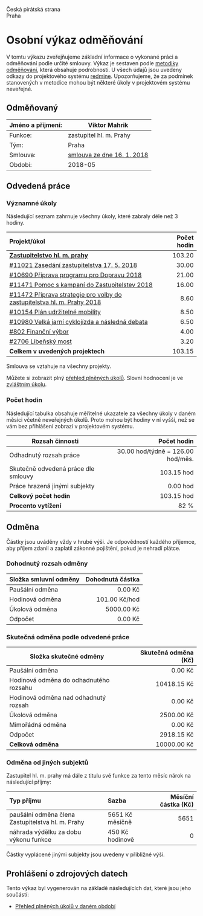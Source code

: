 Česká pirátská strana  
Praha

Osobní výkaz odměňování
=======================

V tomtu výkazu zveřejňujeme základní informace o vykonané práci a odměňování
podle určité smlouvy. Výkaz je sestaven podle [metodiky odměňování][metodika],
která obsahuje podrobnosti. U všech údajů jsou uvedeny odkazy do projektového
systému [redmine](https://redmine.pirati.cz). Upozorňujeme, že za podmínek
stanovených v metodice mohou být některé úkoly v projektovém systému neveřejné.

Odměňovaný
----------

Jméno a příjmení:                      | Viktor Mahrik
-----------------------                | --------------------
Funkce:                                | zastupitel hl. m. Prahy
Tým:                                   | Praha
Smlouva:                               | [smlouva ze dne 16. 1. 2018][smlouva]
Období:                                | 2018-05


Odvedená práce
--------------

### Významné úkoly

Následující seznam zahrnuje všechny úkoly, které zabraly déle než 3 hodiny.

| Projekt/úkol                                                                      |   Počet hodin |
|:----------------------------------------------------------------------------------|--------------:|
| **[Zastupitelstvo hl. m. prahy][p49]**                                            |        103.20 |
| [#11021 Zasedání zastupitelstva 17. 5. 2018][t11021]                              |         30.00 |
| [#10690 Příprava programu pro Dopravu 2018][t10690]                               |         21.00 |
| [#11471 Pomoc s kampaní do Zastupitelstev 2018][t11471]                           |         16.00 |
| [#11472 Příprava strategie pro volby do zastupitelstva hl. m. Prahy 2018][t11472] |          8.60 |
| [#10154 Plán udržitelné mobility][t10154]                                         |          8.50 |
| [#10980 Velká jarní cyklojízda a následná debata][t10980]                         |          6.50 |
| [#802 Finanční výbor][t802]                                                       |          4.00 |
| [#2706 Libeňský most][t2706]                                                      |          3.20 |
| **Celkem v uvedených projektech**                                                 |        103.15 |

Smlouva se vztahuje na všechny projekty. 

Můžete si zobrazit plný [přehled plněných úkolů][tasklist].
Slovní hodnocení je ve [zvláštním úkolu][hodnoceni].


### Počet hodin

Následující tabulka obsahuje měřitelné ukazatele za všechny úkoly v daném měsíci
včetně neveřejných úkolů. Proto mohou být hodiny v ní vyšší, než se vám bez
přihlášení zobrazí v projektovém systému.

Rozsah činnosti                        | Počet hodin
--------------                         | ----------:
Odhadnutý rozsah práce                 |  30.00 hod/týdně = 126.00 hod/měs.
Skutečně odvedená práce dle smlouvy    | 103.15 hod
Práce hrazená jinými subjekty          |   0.00 hod
**Celkový počet hodin**                | 103.15 hod
**Procento vytížení**                  |   82 %

Odměna
------

Částky jsou uváděny vždy v hrubé výši. Je odpovědností každého příjemce, aby
příjem zdanil a zaplatil zákonné pojištění, pokud je nehradí plátce.

### Dohodnutý rozsah odměny

Složka smluvní odměny                  | Dohodnutá částka
----------------                       | ------------------:
Paušální odměna                        |     0.00 Kč
Hodinová odměna                        |   101.00 Kč/hod
Úkolová odměna                         |  5000.00 Kč
Odpočet                                |     0.00 Kč

### Skutečná odměna podle odvedené práce

Složka skutečné odměny                 | Skutečná odměna (Kč)
---------------------                  | ---------------------:
Paušální odměna                        |     0.00 Kč
Hodinová odměna do odhadnutého rozsahu | 10418.15 Kč
Hodinová odměna nad odhadnutý rozsah   |     0.00 Kč
Úkolová odměna                         |  2500.00 Kč
Mimořádná odměna                       |     0.00 Kč
Odpočet                                |  2918.15 Kč
**Celková odměna**                     | 10000.00 Kč


### Odměna od jiných subjektů

Zastupitel hl. m. prahy má dále z titulu své funkce za tento měsíc nárok na následující příjmy:

| Typ příjmu                                        | Sazba           |   Měsíční částka (Kč) |
|:--------------------------------------------------|:----------------|----------------------:|
| paušální odměna člena Zastupitelstva hl. m. Prahy | 5651 Kč měsíčně |                  5651 |
| náhrada výdělku za dobu výkonu funkce             | 450 Kč hodinově |                     0 |

Částky vyplácené jinými subjekty jsou uvedeny v přibližné výši.


Prohlášení o zdrojových datech
------------------------------

Tento výkaz byl vygenerován na základě následujících dat, které jsou jeho součástí:

* [Přehled plněných úkolů v daném období](user_report.csv)

[hodnoceni]: https://redmine.pirati.cz/issues/
[metodika]: https://redmine.pirati.cz/projects/po/wiki/Odmenovani


[p49]: https://redmine.pirati.cz/time_entries?c[]=project&c[]=user&c[]=activity&c[]=issue&c[]=hours&c[]=cf_16&c[]=spent_on&f[]=spent_on&f[]=user_id&f[]=&op[spent_on]=><&op[user_id]==&utf8=%E2%9C%93&v[spent_on][]=2018-05-01&v[spent_on][]=2018-05-31&v[user_id][]=5&f[]=project_id&op[project_id]==&v[project_id][]=49

[t11021]: https://redmine.pirati.cz/issues/11021/time_entries?c[]=project&c[]=user&c[]=activity&c[]=issue&c[]=hours&c[]=cf_16&c[]=spent_on&f[]=spent_on&f[]=user_id&f[]=&op[spent_on]=><&op[user_id]==&utf8=%E2%9C%93&v[spent_on][]=2018-05-01&v[spent_on][]=2018-05-31&v[user_id][]=5

[t10690]: https://redmine.pirati.cz/issues/10690/time_entries?c[]=project&c[]=user&c[]=activity&c[]=issue&c[]=hours&c[]=cf_16&c[]=spent_on&f[]=spent_on&f[]=user_id&f[]=&op[spent_on]=><&op[user_id]==&utf8=%E2%9C%93&v[spent_on][]=2018-05-01&v[spent_on][]=2018-05-31&v[user_id][]=5

[t11471]: https://redmine.pirati.cz/issues/11471/time_entries?c[]=project&c[]=user&c[]=activity&c[]=issue&c[]=hours&c[]=cf_16&c[]=spent_on&f[]=spent_on&f[]=user_id&f[]=&op[spent_on]=><&op[user_id]==&utf8=%E2%9C%93&v[spent_on][]=2018-05-01&v[spent_on][]=2018-05-31&v[user_id][]=5

[t11472]: https://redmine.pirati.cz/issues/11472/time_entries?c[]=project&c[]=user&c[]=activity&c[]=issue&c[]=hours&c[]=cf_16&c[]=spent_on&f[]=spent_on&f[]=user_id&f[]=&op[spent_on]=><&op[user_id]==&utf8=%E2%9C%93&v[spent_on][]=2018-05-01&v[spent_on][]=2018-05-31&v[user_id][]=5

[t10154]: https://redmine.pirati.cz/issues/10154/time_entries?c[]=project&c[]=user&c[]=activity&c[]=issue&c[]=hours&c[]=cf_16&c[]=spent_on&f[]=spent_on&f[]=user_id&f[]=&op[spent_on]=><&op[user_id]==&utf8=%E2%9C%93&v[spent_on][]=2018-05-01&v[spent_on][]=2018-05-31&v[user_id][]=5

[t10980]: https://redmine.pirati.cz/issues/10980/time_entries?c[]=project&c[]=user&c[]=activity&c[]=issue&c[]=hours&c[]=cf_16&c[]=spent_on&f[]=spent_on&f[]=user_id&f[]=&op[spent_on]=><&op[user_id]==&utf8=%E2%9C%93&v[spent_on][]=2018-05-01&v[spent_on][]=2018-05-31&v[user_id][]=5

[t802]: https://redmine.pirati.cz/issues/802/time_entries?c[]=project&c[]=user&c[]=activity&c[]=issue&c[]=hours&c[]=cf_16&c[]=spent_on&f[]=spent_on&f[]=user_id&f[]=&op[spent_on]=><&op[user_id]==&utf8=%E2%9C%93&v[spent_on][]=2018-05-01&v[spent_on][]=2018-05-31&v[user_id][]=5

[t2706]: https://redmine.pirati.cz/issues/2706/time_entries?c[]=project&c[]=user&c[]=activity&c[]=issue&c[]=hours&c[]=cf_16&c[]=spent_on&f[]=spent_on&f[]=user_id&f[]=&op[spent_on]=><&op[user_id]==&utf8=%E2%9C%93&v[spent_on][]=2018-05-01&v[spent_on][]=2018-05-31&v[user_id][]=5



[tasklist]: https://redmine.pirati.cz/time_entries?c[]=project&c[]=user&c[]=activity&c[]=issue&c[]=hours&c[]=cf_16&c[]=spent_on&f[]=spent_on&f[]=user_id&f[]=&op[spent_on]=><&op[user_id]==&utf8=%E2%9C%93&v[spent_on][]=2018-05-01&v[spent_on][]=2018-05-31&v[user_id][]=5

[smlouva]: https://smlouvy.pirati.cz/smlouvy/2018/01/16/zhmp-mahrik/

